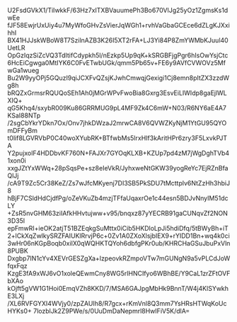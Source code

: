 U2FsdGVkX1/TiIwkkF/63Hz7xITXBVauumePh3Bo670VlJg25yOz1ZgmsKs1dwEe
fJF58EwjrUxUiy4u7MyWfoGHvZsVierJqWGh1+rvhVaGbaGCEce6dZLgKJXxihhI
BX41HJJskWBoW8T7SzilnAZB3K26I5XT2rFA+LJ3Yi84P8ZmYWMbKJuul40UetLR
OpGzIqzSiZcVQ3TdItifCdypkh5l/nEzkp5Up9qK+kSRGBFjgPgr6hIsOwYsjCtc
6HcEiCgwga0MtIYK6C0FvETwbUGk/qmm5Pb65v+FE6y9AVfCVWOVz5MfwGa1wueg
Bu2W9yyOPj5GQuzI9qiJCXFvQZsjKJwhCmwqjGexigi1Cj8emn8pItZX3zzdWg8h
bRQZxGrmsrRQUQoSEh1Ah0jMGrWPvFwoBia8Gxrg3EsvEiLIWIdp8gaEjlWLXIQ+
qG5Khq4/sxybR009Ku86GRRMUG9pL4MF9Zk4C6mW+N03/R6NY6aE4A7KSaI88NTp
/2sgCbYkrYDkn7Ox/Onv7jhkDWzaJ2mrwCA8V6QVWZKyNjM1YtGU95QYOmDFFyBm
t0lif8LGVRVbP0C40woXYubRK+BTfwbMs5lrxHIf3kAritHPr6zry3F5LxvkPJTA
Y2pujxolF4HDDbvKF760N+FAJXr7GYOqKLXB+KZUp7pd4zM7jWgDghTVb41xon0i
xxgJZtYxWWq+28pSqsPe+sz8eIeVkR/JyhxweNtGKW39yogReYc7EjRZnBfaQlJj
/cA9T9Zc5Cr38KeZ/Zs7wJfcMKyenj7DI3SB5PkSDU7tMcttplv6NtZzHh3hbiJ8
hBjF7CSldHdCjdfPg/oZeVKuZb4mzjTFfaUqaxrOe1c44esn5BDJvNnyIM51dcLY
+ZsR5nvGHM63ziIAfkHHvtujww+v95/bnqxz87yYECRB91gaCUNqvZf2NON3D35l
epFmwRI+ieOK2atjT51BZEqkgSuMttx0iCib5HKDloLpJi5hdiDfq/5tBWyBh+iT
2+lCkXqZwlkySRZFAIUKlRrvjP6c+0Zv1A0ZXoXlsjbIEX9+rYIDD1Bn+wq4k0ci
3wHr06nKGpBoqb0xiIX0qWQHKTQYoh6dbfgPKr0ub/KHRCHaGSuJbuPxVln8PUBK
Dxgbp7IN1cYv4XEVrGESZgXa+IzpeovkRZmpoVTw7mGUNgN9a5vPLCdJoWfqxFqz
KzgE3fA9xWJ6vO1xoleQEwmCny8WG5rlHNCIfyo6WBhBE/Y9CaL1zrZFtOVFbXAo
kOjft5gVW1G1Hoi0EmqVZh8KKD/7/MSA6GAJpgMbHk9BnnT/W4j4KlSYwkhE3LXj
/XL6RVFGYXI4WVjy0/zpZAUIh8/R7gcx+rKmVnl8Q3mm7YsHRsHTWqKoUcHYKs0+
7lozblJk2Z9PWe/s/0UuDmDaNepmrl8HwIFiV5K/dlA=
